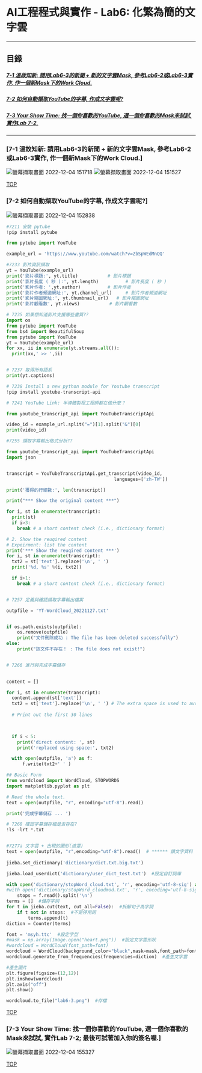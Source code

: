 # AI工程程式與實作 - Lab6: 化繁為簡的文字雲

<a name="000"/>

---
## 目錄
##### [7-1 溫故知新: 請用Lab6-3的新聞 + 新的文字雲Mask, 參考Lab6-2或Lab6-3實作, 作一個新Mask下的Work Cloud.](#001)
##### [7-2 如何自動擷取YouTube的字幕, 作成文字雲呢?](#002)
##### [7-3 Your Show Time: 找一個你喜歡的YouTube, 選一個你喜歡的Mask來試試, 實作Lab 7-2.](#003)
---

<a name="001"/>

### [7-1 溫故知新: 請用Lab6-3的新聞 + 新的文字雲Mask, 參考Lab6-2或Lab6-3實作, 作一個新Mask下的Work Cloud.]
![螢幕擷取畫面 2022-12-04 151718](https://user-images.githubusercontent.com/89327055/205479122-7509ecdb-1840-4161-b96f-acce129fc84f.png)
![螢幕擷取畫面 2022-12-04 151527](https://user-images.githubusercontent.com/89327055/205479077-12c573d8-b725-4bf2-b3b6-fbd9b2c0b797.png)


[TOP](#000)

<a name="002"/>

### [7-2 如何自動擷取YouTube的字幕, 作成文字雲呢?]
![螢幕擷取畫面 2022-12-04 152838](https://user-images.githubusercontent.com/89327055/205479427-cb17c50f-e856-4cad-b645-3e083ad13f96.png)

````python
#7211 安裝 pytube
!pip install pytube

from pytube import YouTube

example_url = 'https://www.youtube.com/watch?v=ZbSpWEdMnQQ'

#7233 影片資訊擷取
yt = YouTube(example_url) 
print('影片標題:', yt.title)           # 影片標題
print('影片長度 ( 秒 ):', yt.length)          # 影片長度 ( 秒 )
print('影片作者: ',yt.author)          # 影片作者
print('影片作者頻道網址:', yt.channel_url)     # 影片作者頻道網址
print('影片縮圖網址:', yt.thumbnail_url)   # 影片縮圖網址
print('影片觀看數', yt.views)           # 影片觀看數

# 7235 如果想知道影片支援哪些畫質??
import os
from pytube import YouTube
from bs4 import BeautifulSoup
from pytube import YouTube
yt = YouTube(example_url)
for xx, ii in enumerate(yt.streams.all()):
  print(xx,' >> ',ii)


# 7237 取得所有語系
print(yt.captions)

# 7238 Install a new python module for Youtube transcript
!pip install youtube-transcript-api

# 7241 YouTube Link: 半導體製程工程師都在做什麼？

from youtube_transcript_api import YouTubeTranscriptApi

video_id = example_url.split("=")[1].split("&")[0]
print(video_id)

#7255 擷取字幕輸出格式分析??

from youtube_transcript_api import YouTubeTranscriptApi
import json 


transcript = YouTubeTranscriptApi.get_transcript(video_id,
										languages=['zh-TW'])

print('獲得的行總數:', len(transcript))

print("*** Show the original content ***")

for i, st in enumerate(transcript): 
  print(st)
  if i>3:
    break # a short content check (i.e., dictionary format)

# 2. Show the reuqired content
# Expeirment: list the content
print('*** Show the reuqired content ***')
for i, st in enumerate(transcript):
  txt2 = st['text'].replace('\n', ' ') 
  print('%d, %s' %(i, txt2))

  if i>1:
    break # a short content check (i.e., dictionary format)


# 7257 定義與確認擷取字幕輸出檔案

outpfile = 'YT-WordCloud_20221127.txt'


if os.path.exists(outpfile):
    os.remove(outpfile)
    print("文件刪除成功 : The file has been deleted successfully")
else:
    print("該文件不存在！ : The file does not exist!")


# 7266 進行與完成字幕儲存

    
content = []

for i, st in enumerate(transcript):
  content.append(st['text'])
  txt2 = st['text'].replace('\n', ' ') # The extra space is used to avoid incoorect new line.
  
  # Print out the first 30 lines
  


  if i < 5:  
    print('direct content: ', st)
    print('replaced using space:', txt2)

  with open(outpfile, 'a') as f:
      f.write(txt2+' ' )

## Basic Form
from wordcloud import WordCloud, STOPWORDS
import matplotlib.pyplot as plt

# Read the whole text.
text = open(outpfile, "r", encoding="utf-8").read()

print('完成字幕儲存 ... ')

# 7268 確認字幕儲存檔是否存在?
!ls -lrt *.txt


#7277a 文字雲 + 出現的圖形(遮罩)
text = open(outpfile, "r",encoding="utf-8").read()  # ****** 讀文字資料 ******
 
jieba.set_dictionary('dictionary/dict.txt.big.txt')

jieba.load_userdict('dictionary/user_dict_test.txt')  #設定自訂詞庫

with open('dictionary/stopWord_cloud.txt', 'r', encoding='utf-8-sig') as f:  #設定停用詞
#with open('dictionary/stopWord_cloudmod.txt', 'r', encoding='utf-8-sig') as f:  #設定停用詞
    stops = f.read().split('\n')   
terms = []  #儲存字詞
for t in jieba.cut(text, cut_all=False):  #拆解句子為字詞
    if t not in stops:  #不是停用詞
        terms.append(t)
diction = Counter(terms)

font = 'msyh.ttc'  #設定字型
#mask = np.array(Image.open("heart.png"))  #設定文字雲形狀 
#wordcloud = WordCloud(font_path=font) 
wordcloud = WordCloud(background_color="black",mask=mask,font_path=font)  #背景顏色預設黑色,改為白色 (white) 
wordcloud.generate_from_frequencies(frequencies=diction)  #產生文字雲

#產生圖片
plt.figure(figsize=(12,12))
plt.imshow(wordcloud)
plt.axis("off")
plt.show()

wordcloud.to_file("lab6-3.png")  #存檔

````



[TOP](#000)


<a name="003"/>

### [7-3 Your Show Time: 找一個你喜歡的YouTube, 選一個你喜歡的Mask來試試, 實作Lab 7-2; 最後可試著加入你的簽名喔.]
![螢幕擷取畫面 2022-12-04 155327](https://user-images.githubusercontent.com/89327055/205480164-6e76efcc-fb3c-4c81-b54f-2073cce866f0.png)





[TOP](#000)
